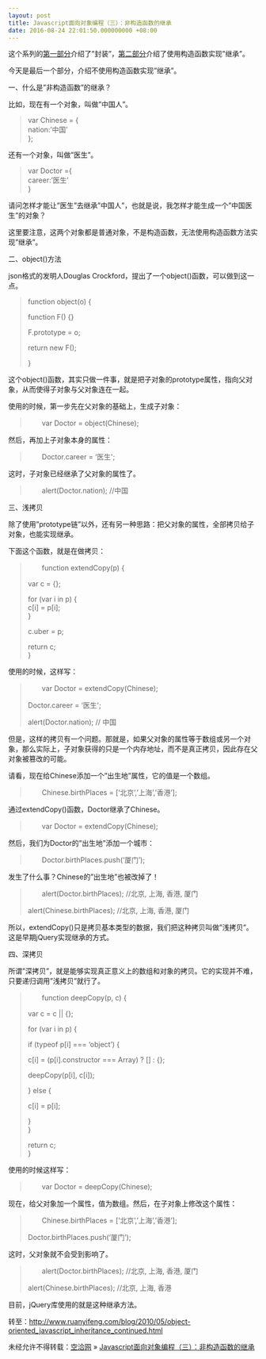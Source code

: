 ```yaml
---
layout: post
title: Javascript面向对象编程（三）：非构造函数的继承
date: 2016-08-24 22:01:50.000000000 +08:00
---
```


这个系列的[第一部分](http://www.ruanyifeng.com/blog/2010/05/object-oriented_javascript_encapsulation.html)介绍了”封装”，[第二部分](http://www.ruanyifeng.com/blog/2010/05/object-oriented_javascript_inheritance.html)介绍了使用构造函数实现”继承”。

今天是最后一个部分，介绍不使用构造函数实现”继承”。

一、什么是”非构造函数”的继承？

比如，现在有一个对象，叫做”中国人”。

> var Chinese = {  
>  nation:’中国’  
>  };

还有一个对象，叫做”医生”。

> var Doctor ={  
>  career:’医生’  
>  }

请问怎样才能让”医生”去继承”中国人”，也就是说，我怎样才能生成一个”中国医生”的对象？

这里要注意，这两个对象都是普通对象，不是构造函数，无法使用构造函数方法实现”继承”。

二、object()方法

json格式的发明人Douglas Crockford，提出了一个object()函数，可以做到这一点。

> function object(o) {
> 
> function F() {}
> 
> F.prototype = o;
> 
> return new F();
> 
> }

这个object()函数，其实只做一件事，就是把子对象的prototype属性，指向父对象，从而使得子对象与父对象连在一起。

使用的时候，第一步先在父对象的基础上，生成子对象：

> 　　var Doctor = object(Chinese);

然后，再加上子对象本身的属性：

> 　　Doctor.career = ‘医生';

这时，子对象已经继承了父对象的属性了。

> 　　alert(Doctor.nation); //中国

三、浅拷贝

除了使用”prototype链”以外，还有另一种思路：把父对象的属性，全部拷贝给子对象，也能实现继承。

下面这个函数，就是在做拷贝：

> 　　function extendCopy(p) {
> 
> var c = {};
> 
> for (var i in p) {  
>  c[i] = p[i];  
>  }
> 
> c.uber = p;
> 
> return c;  
>  }

使用的时候，这样写：

> 　　var Doctor = extendCopy(Chinese);
> 
> Doctor.career = ‘医生';
> 
> alert(Doctor.nation); // 中国

但是，这样的拷贝有一个问题。那就是，如果父对象的属性等于数组或另一个对象，那么实际上，子对象获得的只是一个内存地址，而不是真正拷贝，因此存在父对象被篡改的可能。

请看，现在给Chinese添加一个”出生地”属性，它的值是一个数组。

> 　　Chinese.birthPlaces = [‘北京’,’上海’,’香港’];

通过extendCopy()函数，Doctor继承了Chinese。

> 　　var Doctor = extendCopy(Chinese);

然后，我们为Doctor的”出生地”添加一个城市：

> 　　Doctor.birthPlaces.push(‘厦门’);

发生了什么事？Chinese的”出生地”也被改掉了！

> 　　alert(Doctor.birthPlaces); //北京, 上海, 香港, 厦门
> 
> alert(Chinese.birthPlaces); //北京, 上海, 香港, 厦门

所以，extendCopy()只是拷贝基本类型的数据，我们把这种拷贝叫做”浅拷贝”。这是早期jQuery实现继承的方式。

四、深拷贝

所谓”深拷贝”，就是能够实现真正意义上的数组和对象的拷贝。它的实现并不难，只要递归调用”浅拷贝”就行了。

> 　　function deepCopy(p, c) {
> 
> var c = c || {};
> 
> for (var i in p) {
> 
> if (typeof p[i] === ‘object’) {
> 
> c[i] = (p[i].constructor === Array) ? [] : {};
> 
> deepCopy(p[i], c[i]);
> 
> } else {
> 
> c[i] = p[i];
> 
> }  
>  }
> 
> return c;  
>  }

使用的时候这样写：

> 　　var Doctor = deepCopy(Chinese);

现在，给父对象加一个属性，值为数组。然后，在子对象上修改这个属性：

> 　　Chinese.birthPlaces = [‘北京’,’上海’,’香港’];
> 
> Doctor.birthPlaces.push(‘厦门’);

这时，父对象就不会受到影响了。

> 　　alert(Doctor.birthPlaces); //北京, 上海, 香港, 厦门
> 
> alert(Chinese.birthPlaces); //北京, 上海, 香港

目前，jQuery库使用的就是这种继承方法。

转至：http://www.ruanyifeng.com/blog/2010/05/object-oriented_javascript_inheritance_continued.html

未经允许不得转载：[空洽网](http://kongqia.com) » [Javascript面向对象编程（三）：非构造函数的继承](http://kongqia.com/33729.html)


